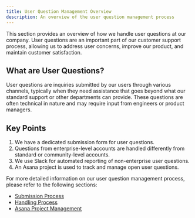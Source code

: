 ```yaml
---
title: User Question Management Overview
description: An overview of the user question management process
---
```

This section provides an overview of how we handle user questions at our company. User questions are an important part of our customer support process, allowing us to address user concerns, improve our product, and maintain customer satisfaction.

## What are User Questions?

User questions are inquiries submitted by our users through various channels, typically when they need assistance that goes beyond what our standard support or other departments can provide. These questions are often technical in nature and may require input from engineers or product managers.

## Key Points

1. We have a dedicated submission form for user questions.
2. Questions from enterprise-level accounts are handled differently from standard or community-level accounts.
3. We use Slack for automated reporting of non-enterprise user questions.
4. An Asana project is used to track and manage open user questions.

For more detailed information on our user question management process, please refer to the following sections:

- [Submission Process](./submission-process)
- [Handling Process](./handling-process)
- [Asana Project Management](./asana-project-management)
